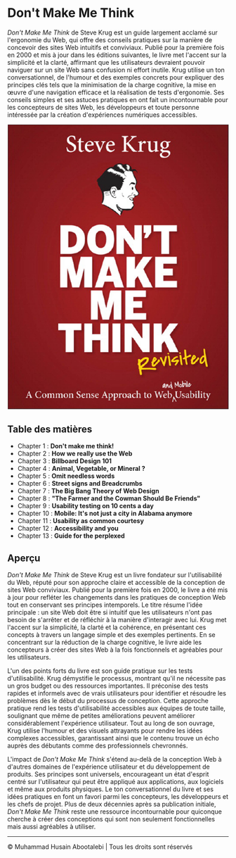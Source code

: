 <!-- ©©©©©©©©©©©©©©©©©©©©©©©© All Rights Are Reserved By Muhammad Husain Abootalebi ©©©©©©©©©©©©©©©©©©©©©©©©©©©©©©©©©© -->

# Don't Make Me Think

*Don't Make Me Think* de Steve Krug est un guide largement acclamé sur l'ergonomie du Web, qui offre des conseils pratiques sur la manière de concevoir des sites Web intuitifs et conviviaux. Publié pour la première fois en 2000 et mis à jour dans les éditions suivantes, le livre met l'accent sur la simplicité et la clarté, affirmant que les utilisateurs devraient pouvoir naviguer sur un site Web sans confusion ni effort inutile. Krug utilise un ton conversationnel, de l'humour et des exemples concrets pour expliquer des principes clés tels que la minimisation de la charge cognitive, la mise en œuvre d'une navigation efficace et la réalisation de tests d'ergonomie. Ses conseils simples et ses astuces pratiques en ont fait un incontournable pour les concepteurs de sites Web, les développeurs et toute personne intéressée par la création d'expériences numériques accessibles.

![Don't Make Me Think](../../assets/Books/Book%20Covers/1%20-%20Dont%20Make%20Me%20think.webp)

## Table des matières

* Chapter 1 : **Don't make me think!**
* Chapter 2 : **How we really use the Web**
* Chapter 3 : **Billboard Design 101**
* Chapter 4 : **Animal, Vegetable, or Mineral ?**
* Chapter 5 : **Omit needless words**
* Chapter 6 : **Street signs and Breadcrumbs**
* Chapter 7 : **The Big Bang Theory of Web Design**
* Chapter 8 : **"The Farmer and the Cowman Should Be Friends"**
* Chapter 9 : **Usability testing on 10 cents a day**
* Chapter 10 : **Mobile: It's not just a city in Alabama anymore**
* Chapter 11 : **Usability as common courtesy**
* Chapter 12 : **Accessibility and you**
* Chapter 13 : **Guide for the perplexed**

## Aperçu

*Don't Make Me Think* de Steve Krug est un livre fondateur sur l'utilisabilité du Web, réputé pour son approche claire et accessible de la conception de sites Web conviviaux. Publié pour la première fois en 2000, le livre a été mis à jour pour refléter les changements dans les pratiques de conception Web tout en conservant ses principes intemporels. Le titre résume l'idée principale : un site Web doit être si intuitif que les utilisateurs n'ont pas besoin de s'arrêter et de réfléchir à la manière d'interagir avec lui. Krug met l'accent sur la simplicité, la clarté et la cohérence, en présentant ces concepts à travers un langage simple et des exemples pertinents. En se concentrant sur la réduction de la charge cognitive, le livre aide les concepteurs à créer des sites Web à la fois fonctionnels et agréables pour les utilisateurs.

L'un des points forts du livre est son guide pratique sur les tests d'utilisabilité. Krug démystifie le processus, montrant qu'il ne nécessite pas un gros budget ou des ressources importantes. Il préconise des tests rapides et informels avec de vrais utilisateurs pour identifier et résoudre les problèmes dès le début du processus de conception. Cette approche pratique rend les tests d'utilisabilité accessibles aux équipes de toute taille, soulignant que même de petites améliorations peuvent améliorer considérablement l'expérience utilisateur. Tout au long de son ouvrage, Krug utilise l'humour et des visuels attrayants pour rendre les idées complexes accessibles, garantissant ainsi que le contenu trouve un écho auprès des débutants comme des professionnels chevronnés.

L'impact de *Don't Make Me Think* s'étend au-delà de la conception Web à d'autres domaines de l'expérience utilisateur et du développement de produits. Ses principes sont universels, encourageant un état d'esprit centré sur l'utilisateur qui peut être appliqué aux applications, aux logiciels et même aux produits physiques. Le ton conversationnel du livre et ses idées pratiques en font un favori parmi les concepteurs, les développeurs et les chefs de projet. Plus de deux décennies après sa publication initiale, *Don't Make Me Think* reste une ressource incontournable pour quiconque cherche à créer des conceptions qui sont non seulement fonctionnelles mais aussi agréables à utiliser.

---

© Muhammad Husain Abootalebi | Tous les droits sont réservés

<!-- ©©©©©©©©©©©©©©©©©©©©©©©© All Rights Are Reserved By Muhammad Husain Abootalebi ©©©©©©©©©©©©©©©©©©©©©©©©©©©©©©©©©© -->
